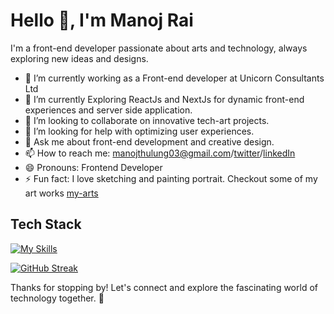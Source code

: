 # Hello 👋, I'm Manoj Rai 

I'm a front-end developer passionate about arts and technology, always exploring new ideas and designs.


- 🔭 I’m currently working as a Front-end developer at Unicorn Consultants Ltd
- 🌱 I’m currently Exploring ReactJs and NextJs for dynamic front-end experiences and server side application.
- 👯 I’m looking to collaborate on innovative tech-art projects.
- 🤔 I’m looking for help with optimizing user experiences.
- 💬 Ask me about front-end development and creative design.
- 📫 How to reach me: manojthulung03@gmail.com/[twitter](https://x.com/manojrai0)/[linkedIn](https://www.linkedin.com/in/manojrai1/)
- 😄 Pronouns: Frontend Developer
- ⚡ Fun fact: I love sketching and painting portrait. Checkout some of my art works [my-arts](https://manojrai.info.np/art-works)


## Tech Stack
[![My Skills](https://skillicons.dev/icons?i=js,ts,react,nextjs,vue,tailwind)](https://skillicons.dev)


[![GitHub Streak](https://streak-stats.demolab.com/?user=manojthulung&theme=dark)](https://git.io/streak-stats)


Thanks for stopping by! Let's connect and explore the fascinating world of technology together. 🚀



<!--

Here are some ideas to get you started:

- 🔭 I’m currently working on ...
- 🌱 I’m currently learning ...
- 👯 I’m looking to collaborate on ...
- 🤔 I’m looking for help with ...
- 💬 Ask me about ...
- 📫 How to reach me: ...
- 😄 Pronouns: ...
- ⚡ Fun fact: ...
-->
